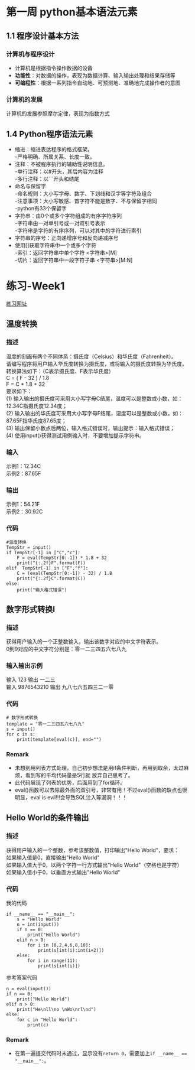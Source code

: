 # 第一周 python基本语法元素
## 1.1 程序设计基本方法
### 计算机与程序设计
* 计算机是根据指令操作数据的设备
* **功能性**：对数据的操作，表现为数据计算、输入输出处理和结果存储等
* **可编程性**：根据一系列指令自动地、可预测地、准确地完成操作者的意图
### 计算机的发展
计算机的发展参照摩尔定律，表现为指数方式
## 1.4 Python程序语法元素
* 缩进：缩进表达程序的格式框架。  
-严格明确、所属关系、长度一致。
* 注释：不被程序执行的辅助性说明信息。  
-单行注释：以#开头，其后内容为注释  
-多行注释：以```开头和结尾  
* 命名与保留字  
-命名规则：大小写字母、数字、下划线和汉字等字符及组合  
-注意事项：大小写敏感、首字符不能是数字、不与保留字相同  
-python有33个保留字  
* 字符串：由0个或多个字符组成的有序字符序列  
-字符串由一对单引号或一对双引号表示  
-字符串是字符的有序序列，可以对其中的字符进行索引  
* 字符串的序号：正向递增序号和反向递减序号
* 使用[]获取字符串中一个或多个字符  
-索引：返回字符串中单个字符 <字符串>[M]  
-切片：返回字符串中一段字符子串 <字符串>[M:N]
# 练习-Week1
[练习网址](https://python123.io/index/courses/3382)
## 温度转换
### 描述
温度的刻画有两个不同体系：摄氏度（Celsius）和华氏度（Fahrenheit）。‪‬‪‬‪‬‪‬‪‬‮‬‪‬‫‬‪‬‪‬‪‬‪‬‪‬‮‬‫‬‭‬‪‬‪‬‪‬‪‬‪‬‮‬‫‬‮‬‪‬‪‬‪‬‪‬‪‬‮‬‫‬‪‬‪‬‪‬‪‬‪‬‪‬‮‬‫‬‫‬  
请编写程序将用户输入华氏度转换为摄氏度，或将输入的摄氏度转换为华氏度。‪‬‪‬‪‬‪‬‪‬‮‬‪‬‫‬‪‬‪‬‪‬‪‬‪‬‮‬‫‬‭‬‪‬‪‬‪‬‪‬‪‬‮‬‫‬‮‬‪‬‪‬‪‬‪‬‪‬‮‬‫‬‪‬‪‬‪‬‪‬‪‬‪‬‮‬‫‬‫‬  
转换算法如下：（C表示摄氏度、F表示华氏度）‪‬‪‬‪‬‪‬‪‬‮‬‪‬‫‬‪‬‪‬‪‬‪‬‪‬‮‬‫‬‭‬‪‬‪‬‪‬‪‬‪‬‮‬‫‬‮‬‪‬‪‬‪‬‪‬‪‬‮‬‫‬‪‬‪‬‪‬‪‬‪‬‪‬‮‬‫‬‫‬  
         C = ( F - 32 ) / 1.8‪‬‪‬‪‬‪‬‪‬‮‬‪‬‫‬‪‬‪‬‪‬‪‬‪‬‮‬‫‬‭‬‪‬‪‬‪‬‪‬‪‬‮‬‫‬‮‬‪‬‪‬‪‬‪‬‪‬‮‬‫‬‪‬‪‬‪‬‪‬‪‬‪‬‮‬‫‬‫‬  
         F = C * 1.8 + 32‪‬‪‬‪‬‪‬‪‬‮‬‪‬‫‬‪‬‪‬‪‬‪‬‪‬‮‬‫‬‭‬‪‬‪‬‪‬‪‬‪‬‮‬‫‬‮‬‪‬‪‬‪‬‪‬‪‬‮‬‫‬‪‬‪‬‪‬‪‬‪‬‪‬‮‬‫‬‫‬  
要求如下：‪‬‪‬‪‬‪‬‪‬‮‬‪‬‫‬‪‬‪‬‪‬‪‬‪‬‮‬‫‬‭‬‪‬‪‬‪‬‪‬‪‬‮‬‫‬‮‬‪‬‪‬‪‬‪‬‪‬‮‬‫‬‪‬‪‬‪‬‪‬‪‬‪‬‮‬‫‬‫‬  
(1) 输入输出的摄氏度可采用大小写字母C结尾，温度可以是整数或小数，如：12.34C指摄氏度12.34度；‪‬‪‬‪‬‪‬‪‬‮‬‪‬‫‬‪‬‪‬‪‬‪‬‪‬‮‬‫‬‭‬‪‬‪‬‪‬‪‬‪‬‮‬‫‬‮‬‪‬‪‬‪‬‪‬‪‬‮‬‫‬‪‬‪‬‪‬‪‬‪‬‪‬‮‬‫‬‫‬  
(2) 输入输出的华氏度可采用大小写字母F结尾，温度可以是整数或小数，如：87.65F指华氏度87.65度；‪‬‪‬‪‬‪‬‪‬‮‬‪‬‫‬‪‬‪‬‪‬‪‬‪‬‮‬‫‬‭‬‪‬‪‬‪‬‪‬‪‬‮‬‫‬‮‬‪‬‪‬‪‬‪‬‪‬‮‬‫‬‪‬‪‬‪‬‪‬‪‬‪‬‮‬‫‬‫‬  
(3) 输出保留小数点后两位，输入格式错误时，输出提示：输入格式错误；‪‬‪‬‪‬‪‬‪‬‮‬‪‬‫‬‪‬‪‬‪‬‪‬‪‬‮‬‫‬‭‬‪‬‪‬‪‬‪‬‪‬‮‬‫‬‮‬‪‬‪‬‪‬‪‬‪‬‮‬‫‬‪‬‪‬‪‬‪‬‪‬‪‬‮‬‫‬‫‬  
(4) 使用input()获得测试用例输入时，不要增加提示字符串。
### 输入
示例1：12.34C‪‬‪‬‪‬‪‬‪‬‮‬‪‬‫‬‪‬‪‬‪‬‪‬‪‬‮‬‫‬‭‬‪‬‪‬‪‬‪‬‪‬‮‬‫‬‮‬‪‬‪‬‪‬‪‬‪‬‮‬‫‬‪‬‪‬‪‬‪‬‪‬‪‬‮‬‫‬‫‬  
示例2：87.65F
### 输出
示例1：54.21F‪‬‪‬‪‬‪‬‪‬‮‬‪‬‫‬‪‬‪‬‪‬‪‬‪‬‮‬‫‬‭‬‪‬‪‬‪‬‪‬‪‬‮‬‫‬‮‬‪‬‪‬‪‬‪‬‪‬‮‬‫‬‪‬‪‬‪‬‪‬‪‬‪‬‮‬‫‬‫‬  
示例2：30.92C
### 代码
```
#温度转换
TempStr = input()
if TempStr[-1] in ["C","c"]:
    F = eval(TempStr[0:-1]) * 1.8 + 32
    print("{:.2f}F".format(F))
elif  TempStr[-1] in ["F","f"]:
    C = (eval(TempStr[0:-1]) - 32) / 1.8
    print("{:.2f}C".format(C))
else:
    print("输入格式错误")
```
## 数字形式转换I
### 描述
获得用户输入的一个正整数输入，输出该数字对应的中文字符表示。  
0到9对应的中文字符分别是：零一二三四五六七八九  
### 输入输出示例
输入 123 输出 一二三  
输入 9876543210 输出 九八七六五四三二一零
### 代码
```
# 数字形式转换
template = "零一二三四五六七八九"
s = input()
for c in s:
    print(template[eval(c)], end="")
```
### Remark
* 未想到用列表方式处理，自己初步想法是用if条件判断，再用到取余，太过麻烦，看到写的平均代码量是5行就
放弃自己思考了。
* 此代码展现了列表的优势，后面用到了for循环。
* eval()函数可以去除最外面的双引号，非常有用！不过eval()函数的缺点也很明显，eval is evil!!!会导致SQL注入等漏洞！！！

## Hello World的条件输出
### 描述
获得用户输入的一个整数，参考该整数值，打印输出"Hello World"，要求：‪‬‪‬‪‬‪‬‪‬‮‬‪‬‫‬‪‬‪‬‪‬‪‬‪‬‮‬‫‬‭‬‪‬‪‬‪‬‪‬‪‬‮‬‫‬‮‬‪‬‪‬‪‬‪‬‪‬‮‬‫‬‪‬‪‬‪‬‪‬‪‬‪‬‮‬‫‬‫‬  
如果输入值是0，直接输出"Hello World"‪‬‪‬‪‬‪‬‪‬‮‬‪‬‫‬‪‬‪‬‪‬‪‬‪‬‮‬‫‬‭‬‪‬‪‬‪‬‪‬‪‬‮‬‫‬‮‬‪‬‪‬‪‬‪‬‪‬‮‬‫‬‪‬‪‬‪‬‪‬‪‬‪‬‮‬‫‬‫‬  
如果输入值大于0，以两个字符一行方式输出"Hello World"（空格也是字符）‪‬‪‬‪‬‪‬‪‬‮‬‪‬‫‬‪‬‪‬‪‬‪‬‪‬‮‬‫‬‭‬‪‬‪‬‪‬‪‬‪‬‮‬‫‬‮‬‪‬‪‬‪‬‪‬‪‬‮‬‫‬‪‬‪‬‪‬‪‬‪‬‪  
如果输入值小于0，以垂直方式输出"Hello World"
### 代码
我的代码
```
if __name__ == "__main__":
    s = "Hello World"
    n = int(input())
    if n == 0:
        print("Hello World")
    elif n > 0:
        for i in [0,2,4,6,8,10]:
            print(s[int(i):int(i+2)])
    else:
        for i in range(11):
            print(s[int(i)])
```
参考答案代码
```
n = eval(input())
if n == 0:
    print("Hello World")
elif n > 0:
    print("He\nll\no \nWo\nrl\nd")
else:
    for c in "Hello World":
        print(c)
```
### Remark
* 在第一遍提交代码时未通过，显示没有```return 0```，需要加上```if __name__ == "__main__":```。
